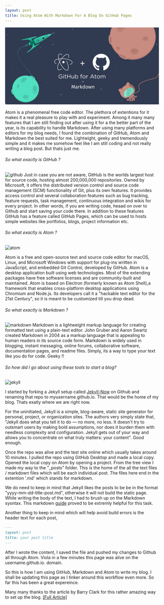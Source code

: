 ```yaml
---
layout: post
title: Using Atom With Markdown For A Blog On GitHub Pages
---
```


![github-atom-markdown](/images/github-atom-markdown.png)

Atom is a phenomenal free code editor. The plethora of extentions for it makes it a real pleasure to play with and experiment. Among it many many features that I am still finding out after using it for a the better part of the year, is its capability to handle Markdown. After using many platforms and editors for my blog needs, I found the combination of GitHub, Atom and Markdown the best suited for me. Lightwight, geeky and tremendously simple and it makes me somehow feel like I am still coding and not really writing a blog post. But thats just me.

###### So what exactly is GitHub ?

![github](https://github.githubassets.com/images/modules/site/home/repo-browser.png)
Just in case you are not aware, GitHub is the worlds largest host for source code, hosting almost 200,000,000 repositories. Owned by Microsoft, it offers the distributed version control and source code management (SCM) functionality of Git, plus its own features. It provides access control and several collaboration features such as bug tracking, feature requests, task management, continuous integration and wikis for every project. In other words, if you are writing code, heaad on over to Github and start saving your code there. In addition to these features GitHub has a feature called GitHub Pages, which can be used to hosts simple websites like portfolios, blogs, project information etc.

###### So what exactly is Atom ?

![atom](https://user-images.githubusercontent.com/378023/49132478-f4b77680-f31f-11e8-9e10-e8454d8d9b7e.png)

Atom is a free and open-source text and source code editor for macOS, Linux, and Microsoft Windows with support for plug-ins written in JavaScript, and embedded Git Control, developed by GitHub. Atom is a desktop application built using web technologies. Most of the extending packages have free software licenses and are community-built and maintained. Atom is based on Electron (formerly known as Atom Shell),a framework that enables cross-platform desktop applications using Chromium and Node.js. Its developers call it a "hackable text editor for the 21st Century", so it is meant to be customized till you drop dead.

###### So what exactly is Markdown ?

![markdown](https://res.cloudinary.com/practicaldev/image/fetch/s--4JbB7SY9--/c_imagga_scale,f_auto,fl_progressive,h_420,q_auto,w_1000/https://dev-to-uploads.s3.amazonaws.com/i/g595slgphyi9lkqz2u18.png)
Markdown is a lightweight markup language for creating formatted text using a plain-text editor. John Gruber and Aaron Swartz created Markdown in 2004 as a markup language that is appealing to human readers in its source code form. Markdown is widely used in blogging, instant messaging, online forums, collaborative software, documentation pages, and readme files. Simply, its a way to type your text like you do for code. Geeky !!

###### So how did I go about using these tools to start a blog?

![jekyll](https://repository-images.githubusercontent.com/65252/f2b7c780-70b6-11e9-85d2-f4bda8708a2d)

I started by forking a Jekyll setup called [Jekyll-Now][701ca9b6] on Github and renaming that repo to myusername.github.io. That would be the home of my blog. Thats exatly where we are right now.

  [701ca9b6]: https://github.com/barryclark/jekyll-now "Jekyll-Now"

For the uninitiated, Jekyll is a simple, blog-aware, static site generator for personal, project, or organization sites. The authors very simply state that, "Jekyll does what you tell it to do — no more, no less. It doesn't try to outsmart users by making bold assumptions, nor does it burden them with needless complexity and configuration. Jekyll gets out of your way and allows you to concentrate on what truly matters: your content". Good enough.

Once the repo was alive and the test site online which usually takes around 10 minutes. I pulled the repo using GitHub Desktop and made a local copy. Opened the local copy on Atom by opening a project. From the tree view I made my way to the "_posts" folder. This is the home of the all the text files / markdown files which will be each individual post. The files here end in the extention '.md' which stands for markdown.

We do need to keep in mind that Jekyll likes the posts to be be in the format "yyyy-mm-dd-title-post.md", otherwise it will not build the static page. While writing the body of the text, I had to brush up on the Markdown sysntax. This markdown [guide][2dcd77b5] proved to be extremly helpful for this task.

  [2dcd77b5]: https://github.com/adam-p/markdown-here/wiki/Markdown-Cheatsheet "Markdown Guide"

Another thing to keep in mind which will help avoid build errors is the header text for each post,

```markdown
---
layout: post
title: your post title
---
```
After I wrote the content, I saved the file and pushed my changes to Github all through Atom. Viola in a few minutes this page was alive on the username.github.io. domain.

So this is how I am using GitHub, Markdown and Atom to write my blog. I shall be updating this page as I tinker around this workflow even more. So far this has been a great expereince.

Many many thanks to the article by Barry Clark for this rather amazing way to set up the blog. [[Full Article]](https://www.smashingmagazine.com/2014/08/build-blog-jekyll-github-pages/)
